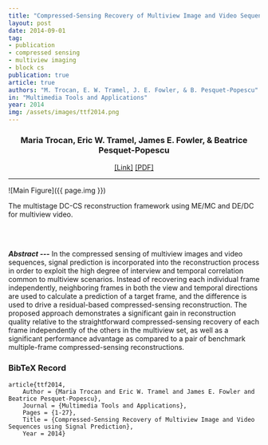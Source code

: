```yaml
---
title: "Compressed-Sensing Recovery of Multiview Image and Video Sequences using Signal Prediction"
layout: post
date: 2014-09-01
tag: 
- publication
- compressed sensing
- multiview imaging
- block cs
publication: true
article: true
authors: "M. Trocan, E. W. Tramel, J. E. Fowler, & B. Pesquet-Popescu"
in: "Multimedia Tools and Applications"
year: 2014
img: /assets/images/ttf2014.png
---
```


<div align="center">
<h3>Maria Trocan, Eric W. Tramel, James E. Fowler, & Beatrice Pesquet-Popescu</h3>
<a href="http://link.springer.com/article/10.1007/s11042-012-1330-7">[Link]</a>
<a href="/assets/doc/ttf2014.pdf">[PDF]</a>
</div>

- - -

![Main Figure]({{ page.img }})
<figcaption class="caption">
The multistage DC-CS reconstruction framework using ME/MC and DE/DC for multiview video.
</figcaption>

<br><br>

***Abstract ---*** In the compressed sensing of multiview images and video sequences, signal prediction is incorporated into the reconstruction process in order to exploit the high degree of interview and temporal correlation common to multiview scenarios. Instead of recovering each individual frame independently, neighboring frames in both the view and temporal directions are used to calculate a prediction of a target frame, and the difference is used to drive a residual-based compressed-sensing reconstruction. The proposed approach demonstrates a significant gain in reconstruction quality relative to the straightforward compressed-sensing recovery of each frame independently of the others in the multiview set, as well as a significant performance advantage as compared to a pair of benchmark multiple-frame compressed-sensing reconstructions.

### BibTeX Record
```
article{ttf2014,
    Author = {Maria Trocan and Eric W. Tramel and James E. Fowler and Beatrice Pesquet-Popescu},
    Journal = {Multimedia Tools and Applications},
    Pages = {1-27},
    Title = {Compressed-Sensing Recovery of Multiview Image and Video Sequences using Signal Prediction},
    Year = 2014}
```